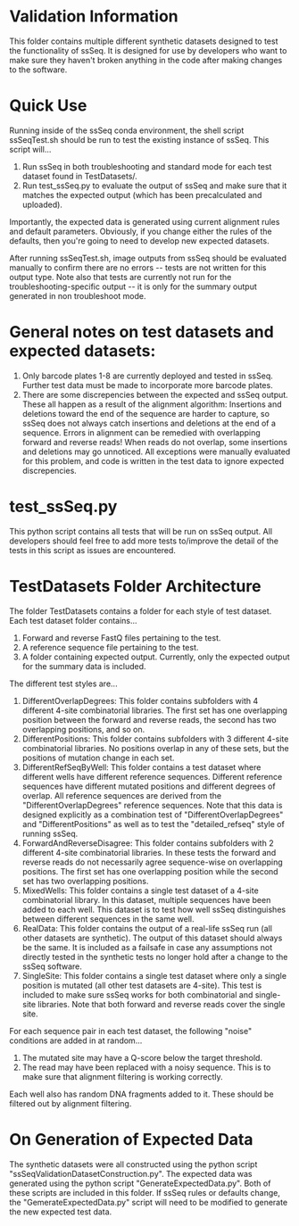 Validation Information
======================
This folder contains multiple different synthetic datasets designed to test the functionality of ssSeq. It is designed for use by developers who want to make sure they haven't broken anything in the code after making changes to the software.

# Quick Use
Running inside of the ssSeq conda environment, the shell script ssSeqTest.sh should be run to test the existing instance of ssSeq. This script will...

1. Run ssSeq in both troubleshooting and standard mode for each test dataset found in TestDatasets/.
2. Run test_ssSeq.py to evaluate the output of ssSeq and make sure that it matches the expected output (which has been precalculated and uploaded).

Importantly, the expected data is generated using current alignment rules and default parameters. Obviously, if you change either the rules of the defaults, then you're going to need to develop new expected datasets.

After running ssSeqTest.sh, image outputs from ssSeq should be evaluated manually to confirm there are no errors -- tests are not written for this output type. Note also that tests are currently not run for the troubleshooting-specific output -- it is only for the summary output generated in non troubleshoot mode.

# General notes on test datasets and expected datasets:
1. Only barcode plates 1-8 are currently deployed and tested in ssSeq. Further test data must be made to incorporate more barcode plates.
2. There are some discrepencies between the expected and ssSeq output. These all happen as a result of the alignment algorithm: Insertions and deletions toward the end of the sequence are harder to capture, so ssSeq does not always catch insertions and deletions at the end of a sequence. Errors in alignment can be remedied with overlapping forward and reverse reads! When reads do not overlap, some insertions and deletions may go unnoticed. All exceptions were manually evaluated for this problem, and code is written in the test data to ignore expected discrepencies. 
    
# test_ssSeq.py
This python script contains all tests that will be run on ssSeq output. All developers should feel free to add more tests to/improve the detail of the tests in this script as issues are encountered. 

# TestDatasets Folder Architecture
The folder TestDatasets contains a folder for each style of test dataset. Each test dataset folder contains...

1. Forward and reverse FastQ files pertaining to the test.
2. A reference sequence file pertaining to the test.
3. A folder containing expected output. Currently, only the expected output for the summary data is included.

The different test styles are...

1. DifferentOverlapDegrees: This folder contains subfolders with 4 different 4-site combinatorial libraries. The first set has one overlapping position between the forward and reverse reads, the second has two overlapping positions, and so on.
2. DifferentPositions: This folder contains subfolders with 3 different 4-site combinatorial libraries. No positions overlap in any of these sets, but the positions of mutation change in each set.
3. DifferentRefSeqByWell: This folder contains a test dataset where different wells have different reference sequences. Different reference sequences have different mutated positions and different degrees of overlap. All reference sequences are derived from the "DifferentOverlapDegrees" reference sequences. Note that this data is designed explicitly as a combination test of "DifferentOverlapDegrees" and "DifferentPositions" as well as to test the "detailed_refseq" style of running ssSeq.
4. ForwardAndReverseDisagree: This folder contains subfolders with 2 different 4-site combinatorial libraries. In these tests the forward and reverse reads do not necessarily agree sequence-wise on overlapping positions. The first set has one overlapping position while the second set has two overlapping positions. 
5. MixedWells: This folder contains a single test dataset of a 4-site combinatorial library. In this dataset, multiple sequences have been added to each well. This dataset is to test how well ssSeq distinguishes between different sequences in the same well.
6. RealData: This folder contains the output of a real-life ssSeq run (all other datasets are synthetic). The output of this dataset should always be the same. It is included as a failsafe in case any assumptions not directly tested in the synthetic tests no longer hold after a change to the ssSeq software.
7. SingleSite: This folder contains a single test dataset where only a single position is mutated (all other test datasets are 4-site). This test is included to make sure ssSeq works for both combinatorial and single-site libraries. Note that both forward and reverse reads cover the single site.

For each sequence pair in each test dataset, the following "noise" conditions are added in at random...
1. The mutated site may have a Q-score below the target threshold.
2. The read may have been replaced with a noisy sequence. This is to make sure that alignment filtering is working correctly. 

Each well also has random DNA fragments added to it. These should be filtered out by alignment filtering.

# On Generation of Expected Data
The synthetic datasets were all constructed using the python script "ssSeqValidationDatasetConstruction.py". The expected data was generated using the python script "GenerateExpectedData.py". Both of these scripts are included in this folder. If ssSeq rules or defaults change, the "GemerateExpectedData.py" script will need to be modified to generate the new expected test data.